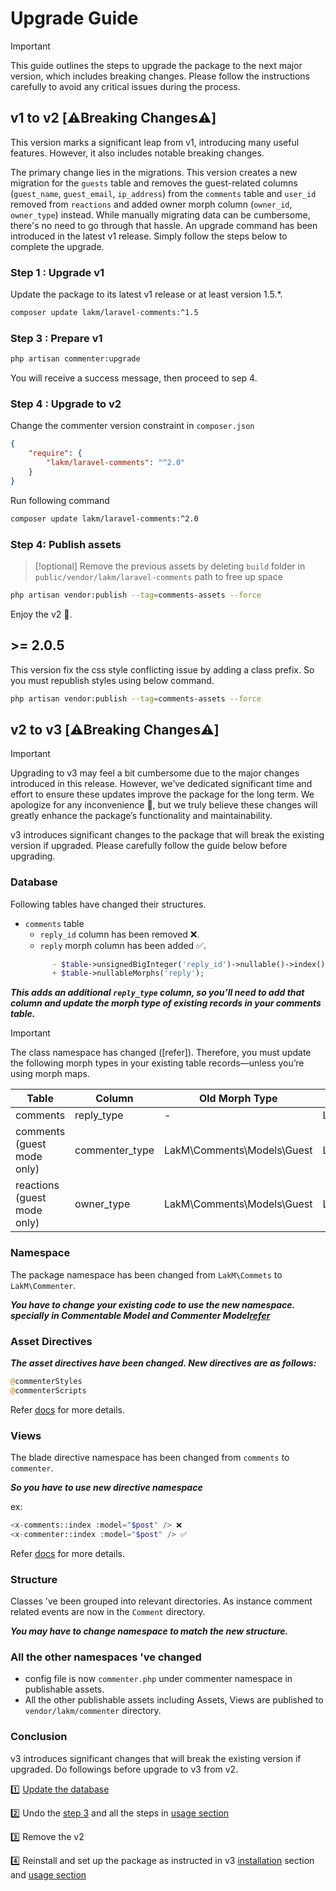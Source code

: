# Upgrade Guide

> [!important]
> This guide outlines the steps to upgrade the package to the next major version, which includes breaking changes.
> Please follow the instructions carefully to avoid any critical issues during the process.

## v1 to v2 [⚠️Breaking Changes⚠️]

This version marks a significant leap from v1, introducing many useful features. However, it also includes notable
breaking changes.

The primary change lies in the migrations. This version creates a new migration for the `guests` table and removes the
guest-related columns (`guest_name`, `guest_email`, `ip_address`) from the `comments` table and `user_id` removed from
`reactions` and added owner morph column (`owner_id`, `owner_type`) instead. While manually migrating data can
be cumbersome, there's no need to go through that hassle. An upgrade command has been introduced in the latest v1
release. Simply follow the steps below to complete the upgrade.

### Step 1 : Upgrade v1

Update the package to its latest v1 release or at least version 1.5.*.
```bash
composer update lakm/laravel-comments:^1.5
```

### Step 3 : Prepare v1

```bash 
php artisan commenter:upgrade
```

You will receive a success message, then proceed to sep 4.

### Step 4 : Upgrade to v2

Change the commenter version constraint in `composer.json`

```json
{
    "require": {
        "lakm/laravel-comments": "^2.0"
    }
}
```
Run following command

```bash
composer update lakm/laravel-comments:^2.0
```

### Step 4: Publish assets

> [!optional]
> Remove the previous assets by deleting `build` folder in `public/vendor/lakm/laravel-comments`
> path to free up space

```bash 
php artisan vendor:publish --tag=comments-assets --force
```

Enjoy the v2 🤩.

## >= 2.0.5

This version fix the css style conflicting issue by adding a class prefix. So you must republish styles using
below command.

```bash 
php artisan vendor:publish --tag=comments-assets --force
```

## v2 to v3 [⚠️Breaking Changes⚠️]

> [!important]
> Upgrading to v3 may feel a bit cumbersome due to the major changes introduced in this release.
> However, we’ve dedicated significant time and effort to ensure these updates improve the package for the long term.
> We apologize for any inconvenience 🙏, but we truly believe these changes will greatly enhance the package’s functionality and maintainability.

v3 introduces significant changes to the package that will break the existing version if upgraded. 
Please carefully follow the guide below before upgrading.

### Database
Following tables have changed their structures.
- `comments` table
   - `reply_id` column has been removed ❌.
   - `reply` morph column has been added ✅.
  ```php
        - $table->unsignedBigInteger('reply_id')->nullable()->index();
        + $table->nullableMorphs('reply');
  ```
***This adds an additional `reply_type` column, so you’ll need to add that column and update the morph type of existing records in your comments table.***

> [!important]
> The class namespace has changed ([refer]). Therefore, you must update the following morph types in your existing table records—unless you’re using morph maps.

 | Table                         | Column           |   Old Morph Type                   | New Morph Type                 |
 |-------------------------------|------------------|------------------------------------|--------------------------------|
 | comments                      | reply_type       | -                                  | LakM\Commenter\Models\Comment  |
 | comments (guest mode only)    | commenter_type   | LakM\Comments\Models\Guest         | LakM\Commenter\Models\Guest    |  
 | reactions (guest mode only)   | owner_type       | LakM\Comments\Models\Guest         | LakM\Commenter\Models\Guest    |
 
 
 

### Namespace
The package namespace has been changed from `LakM\Commets` to `LakM\Commenter`. 

***You have to change your existing code to use the new namespace. specially in Commentable Model and
Commenter Model[refer](https://lakm.gitbook.io/commenter/basics/usage)***

### Asset Directives

***The asset directives have been changed. New directives are as follows:***
```php
@commenterStyles
@commenterScripts
```
Refer [docs](https://lakm.gitbook.io/commenter/basics/usage#include-styles-in-your-layout) for more details.

### Views

The blade directive namespace has been changed from `comments` to `commenter`. 

***So you have to use new directive namespace***

ex:
```php
<x-comments::index :model="$post" /> ❌
<x-commenter::index :model="$post" /> ✅
```
Refer [docs](https://lakm.gitbook.io/commenter/basics/usage#then-simply-include-component-in-your-blade-file) for more details.

### Structure

Classes 've been grouped into relevant directories. As instance comment related events are now in the `Comment` directory.

***You may have to change namespace to match the new structure.***

### All the other namespaces 've changed

- config file is now `commenter.php` under commenter namespace in publishable assets.
- All the other publishable assets including Assets, Views are published to `vendor/lakm/commenter` directory.

### Conclusion

v3 introduces significant changes that will break the existing version if upgraded.
Do followings before upgrade to v3 from v2.

1️⃣ [Update the database](#database)

2️⃣ Undo the [step 3](https://lakm.gitbook.io/commenter/v2/basics/installation#step-3) and all the steps in [usage section](https://lakm.gitbook.io/commenter/v2/basics/usage)

3️⃣ Remove the v2

4️⃣ Reinstall and set up the package as instructed in v3 [installation](https://lakm.gitbook.io/commenter/basics/installation) section and [usage section](https://lakm.gitbook.io/commenter/basics/usage)
